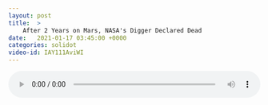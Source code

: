 ```yaml
---
layout: post
title:  >
    After 2 Years on Mars, NASA's Digger Declared Dead
date:   2021-01-17 03:45:00 +0000
categories: solidot
video-id: IAY111AviWI
---
```


<audio src="/assets/de119ce1cdf0df948451d02cea6f9b73.mp3" style="width: 100%;" controls></audio>

